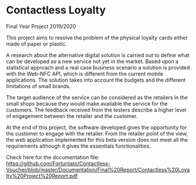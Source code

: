 # Contactless Loyalty
 Final Year Project 2019/2020

This project aims to resolve the problem of the physical loyalty cards either made of paper or plastic. 

A research about the alternative digital solution is carried out to define what can be developed as a new service not yet in the market. Based upon a statistical approach and a real case business scenario a solution is provided with the Web-NFC API, which is different from the current mobile applications. The solution takes into account the budgets and the different limitations of small brands. 

The target audience of the service can be considered as the retailers in the small shops because they would make available the service for the customers. The feedback received from the testers describe a higher level of engagement between the retailer and the customer. 

At the end of this project, the software developed gives the opportunity for the customer to engage with the retailer. From the retailer point of the view, the web application implemented for this beta version does not meet all the requirements although it gives the essentials functionalities.

Check here for the documentation file: https://github.com/Fortuntato/Contactless-Voucher/blob/master/Documentation/Final%20Report/Contactless%20Loyalty%20Project%20Report.pdf
